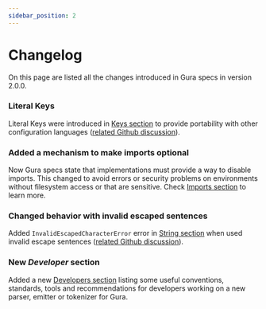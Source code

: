 ```yaml
---
sidebar_position: 2
---
```


# Changelog

On this page are listed all the changes introduced in Gura specs in version 2.0.0.


### Literal Keys

Literal Keys were introduced in [Keys section][keys-section] to provide portability with other configuration languages ([related Github discussion][discussion-literal-keys]).


### Added a mechanism to make imports optional

Now Gura specs state that implementations must provide a way to disable imports. This changed to avoid errors or security problems on environments without filesystem access or that are sensitive. Check [Imports section][import-section] to learn more.


### Changed behavior with invalid escaped sentences

Added `InvalidEscapedCharacterError` error in [String section][string-section] when used invalid escape sentences ([related Github discussion][discussion-escape-chars]).


### New *Developer* section

Added a new [Developers section][developers-section] listing some useful conventions, standards, tools and recommendations for developers working on a new parser, emitter or tokenizer for Gura.


[keys-section]: spec#keys
[discussion-literal-keys]: https://github.com/gura-conf/gura/discussions/10
[import-section]: spec#imports
[string-section]: spec#string
[discussion-escape-chars]: https://github.com/gura-conf/gura/discussions/11
[developers-section]: Developers/introduction
